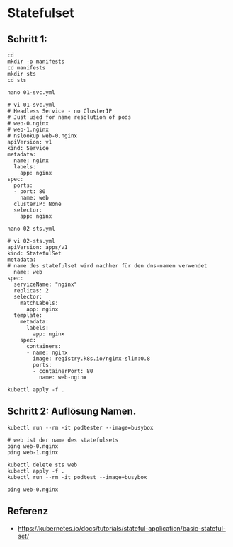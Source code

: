 # Statefulset 

## Schritt 1: 

```
cd 
mkdir -p manifests 
cd manifests
mkdir sts
cd sts 

```

```
nano 01-svc.yml
```

```
# vi 01-svc.yml 
# Headless Service - no ClusterIP 
# Just used for name resolution of pods
# web-0.nginx
# web-1.nginx 
# nslookup web-0.nginx
apiVersion: v1
kind: Service
metadata:
  name: nginx
  labels:
    app: nginx
spec:
  ports:
  - port: 80
    name: web
  clusterIP: None
  selector:
    app: nginx
```

```
nano 02-sts.yml
```

```
# vi 02-sts.yml 
apiVersion: apps/v1
kind: StatefulSet
metadata:
# name des statefulset wird nachher für den dns-namen verwendet 
  name: web
spec:
  serviceName: "nginx"
  replicas: 2
  selector:
    matchLabels:
      app: nginx
  template:
    metadata:
      labels:
        app: nginx
    spec:
      containers:
      - name: nginx
        image: registry.k8s.io/nginx-slim:0.8
        ports:
        - containerPort: 80
          name: web-nginx
```

```
kubectl apply -f .

```


## Schritt 2: Auflösung Namen.

```
kubectl run --rm -it podtester --image=busybox

# web ist der name des statefulsets 
ping web-0.nginx 
ping web-1.nginx 

kubectl delete sts web 
kubectl apply -f .
kubectl run --rm -it podtest --image=busybox 

ping web-0.nginx 

```

## Referenz 

  * https://kubernetes.io/docs/tutorials/stateful-application/basic-stateful-set/
